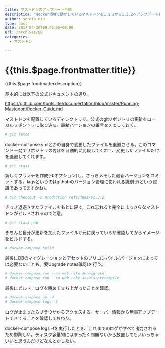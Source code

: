 ```yaml
---
title: マストドンのアップデート手順
description: "docker環境で動かしているマストドンを1.2.2から1.3.2へアップデートしたので手順をメモしておきます。"
author: seroto_nin
type: post
date: 2017-04-30T09:46:06+00:00
url: /archives/60
categories:
  - マストドン

---
```

# {{this.$page.frontmatter.title}}

{{this.$page.frontmatter.description}}

基本的には以下の公式ドキュメントの通り。

<https://github.com/tootsuite/documentation/blob/master/Running-Mastodon/Docker-Guide.md>

<!--more-->

マストドンを配置しているディレクトリで、公式のgitリポジトリの更新をローカルリポジトリに取り込む。最新バージョンの番号をメモしておく。

```bash
# git fetch
```

docker-compose.ymlとかの自身で変更したファイルを退避させる。このコマンド一発でリポジトリの内容を自動的に比較してくれて、変更したファイルだけを退避してくれます。

```bash
# git stash
```

新しくブランチを作成(-bオプション)し、さっきメモした最新バージョンをコミットする。tagsというのはgithubのバージョン管理に使われる識別子(という認識であってますかね)。

```bash
# git checkout -b production refs/tags/v1.3.2
```

さっき退避させたファイルをもとに戻す。これ忘れると完全にまっさらなマストドンがビルドされるので注意。

```bash
# git stash pop
```

きちんと自分が更新を加えたファイルが元に戻っているか確認してからイメージをビルドする。

```bash
# docker-compose build
```

最後にDBのマイグレーションとアセットのプリコンパイル(バージョンによっては必要ないことも。要Upgrade notes確認)を行う。

```bash
# docker-compose run --rm web rake db:migrate
# docker-compose run --rm web rake assets:precompile
```

最後にビルド。ログを眺めて立ち上がったことを確認。

```bash
# docker-compose up -d
# docker-compose logs -f
```

ログが止まったらブラウザからアクセスする。サーバー情報から無事アップデートできてることを確認しておわり。

docker-compose logs -fを実行したとき、これまでのログがすべて出力されるため鬱陶しい。ディスク容量的にはまったく問題ないから放置してもいいっちゃいいと思うんだけどなんとかしたい。
